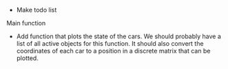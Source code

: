 - Make todo list

Main function
  - Add function that plots the state of the cars. We should probably have a list of all active objects for this function. It      should also convert the coordinates of each car to a position in a discrete matrix that can be plotted.
   
